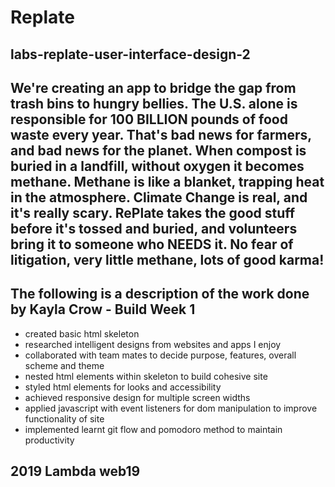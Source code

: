 # Replate

## labs-replate-user-interface-design-2



## We're creating an app to bridge the gap from trash bins to hungry bellies. The U.S. alone is responsible for 100 BILLION pounds of food waste every year. That's bad news for farmers, and bad news for the planet. When compost is buried in a landfill, without oxygen it becomes methane. Methane is like a blanket, trapping heat in the atmosphere. Climate Change is real, and it's really scary. RePlate takes the good stuff before it's tossed and buried, and volunteers bring it to someone who NEEDS it. No fear of litigation, very little methane, lots of good karma! 

## The following is a description of the work done by Kayla Crow - Build Week 1

- created basic html skeleton 
- researched intelligent designs from websites and apps I enjoy
- collaborated with team mates to decide purpose, features, overall scheme and theme
- nested html elements within skeleton to build cohesive site
- styled html elements for looks and accessibility 
- achieved responsive design for multiple screen widths
- applied javascript with event listeners for dom manipulation to improve functionality of site
- implemented learnt git flow and pomodoro method to maintain productivity 
      
## 2019 Lambda web19
